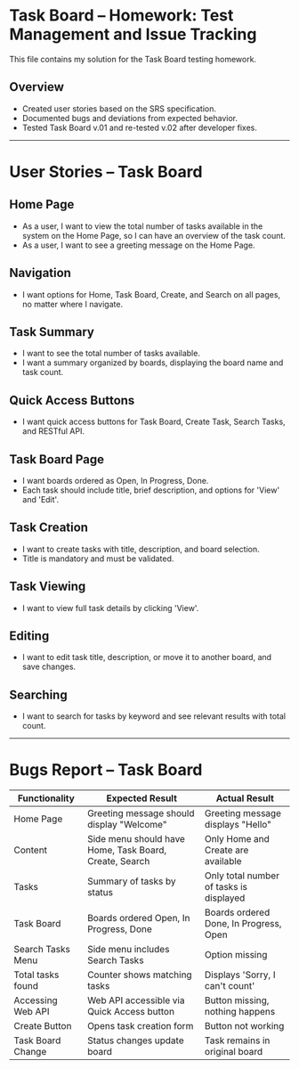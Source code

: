 # Task Board – Homework: Test Management and Issue Tracking

This file contains my solution for the Task Board testing homework.

## Overview
- Created user stories based on the SRS specification.
- Documented bugs and deviations from expected behavior.
- Tested Task Board v.01 and re-tested v.02 after developer fixes.

---

# User Stories – Task Board

## Home Page
- As a user, I want to view the total number of tasks available in the system on the Home Page, so I can have an overview of the task count.
- As a user, I want to see a greeting message on the Home Page.

## Navigation
- I want options for Home, Task Board, Create, and Search on all pages, no matter where I navigate.

## Task Summary
- I want to see the total number of tasks available.
- I want a summary organized by boards, displaying the board name and task count.

## Quick Access Buttons
- I want quick access buttons for Task Board, Create Task, Search Tasks, and RESTful API.

## Task Board Page
- I want boards ordered as Open, In Progress, Done.
- Each task should include title, brief description, and options for 'View' and 'Edit'.

## Task Creation
- I want to create tasks with title, description, and board selection.
- Title is mandatory and must be validated.

## Task Viewing
- I want to view full task details by clicking 'View'.

## Editing
- I want to edit task title, description, or move it to another board, and save changes.

## Searching
- I want to search for tasks by keyword and see relevant results with total count.

---

# Bugs Report – Task Board

| Functionality         | Expected Result | Actual Result |
|----------------------|----------------|---------------|
| Home Page             | Greeting message should display "Welcome" | Greeting message displays "Hello" |
| Content               | Side menu should have Home, Task Board, Create, Search | Only Home and Create are available |
| Tasks                 | Summary of tasks by status | Only total number of tasks is displayed |
| Task Board            | Boards ordered Open, In Progress, Done | Boards ordered Done, In Progress, Open |
| Search Tasks Menu     | Side menu includes Search Tasks | Option missing |
| Total tasks found     | Counter shows matching tasks | Displays 'Sorry, I can't count' |
| Accessing Web API     | Web API accessible via Quick Access button | Button missing, nothing happens |
| Create Button         | Opens task creation form | Button not working |
| Task Board Change     | Status changes update board | Task remains in original board |

